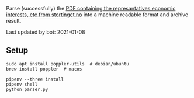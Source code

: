 Parse (successfully) the [PDF containing the represantatives economic interests, etc from stortinget.no](https://www.stortinget.no/no/Stortinget-og-demokratiet/Representantene/Okonomiske-interesser/) into a machine readable format and archive result.

Last updated by bot: 2021-01-08

## Setup
    sudo apt install poppler-utils  # debian/ubuntu
    brew install poppler  # macos

    pipenv --three install
    pipenv shell
    python parser.py
